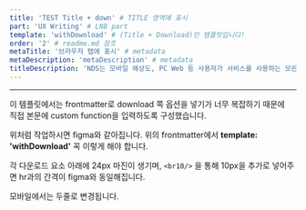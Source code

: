 ```yaml
---
title: 'TEST Title + down' # TITLE 영역에 표시
part: 'UX Writing' # LNB part
template: 'withDownload' # (Title + Download)인 템플릿입니다!
order: '2' # readme.md 참조
metaTitle: '브라우저 탭에 표시' # metadata
metaDescription: 'metaDescription' # metadata
titleDescription: 'NDS는 모바일 해상도, PC Web 등 사용자가 서비스를 사용하는 모든 서비스를 제공하는 것을 목적으로 합니다' # title 밑에 나오는 문장
---
```


<titleDownload 
  logo1="sketch"
  title1="Sketch Design Kit"
  link1="https://github.com/git-for-windows/git/releases/download/v2.32.0.windows.1/Git-2.32.0-64-bit.exe"
  logo2="figma"
  title2="Figma Design Kit"
  link2="https://github.com/git-for-windows/git/releases/download/v2.32.0.windows.1/Git-2.32.0-64-bit.exe"
  logo3="lottie"
  title3="dd Design Kit"
  link3="https://github.com/git-for-windows/git/releases/download/v2.32.0.windows.1/Git-2.32.0-64-bit.exe"
  logo4="PDF"
  title4="ddd Design Kit"
  link4="https://github.com/git-for-windows/git/releases/download/v2.32.0.windows.1/Git-2.32.0-64-bit.exe"
  logo5="PSD"
  title5="dddd Design Kit"
  link5="https://github.com/git-for-windows/git/releases/download/v2.32.0.windows.1/Git-2.32.0-64-bit.exe"
/>

<br10/>

---

이 템플릿에서는 frontmatter로 download 쪽 옵션을 넣기가 너무 복잡하기 때문에  
직접 본문에 custom function을 입력하도록 구성했습니다.

위처럼 작업하시면 figma와 같아집니다. 위의 frontmatter에서 **template: 'withDownload'** 꼭 이렇게 해야 합니다.

각 다운로드 요소 아래에 24px 마진이 생기며, `<br10/>` 을 통해 10px을 추가로 넣어주면 hr과의 간격이 figma와 동일해집니다.

모바일에서는 두줄로 변경됩니다.
